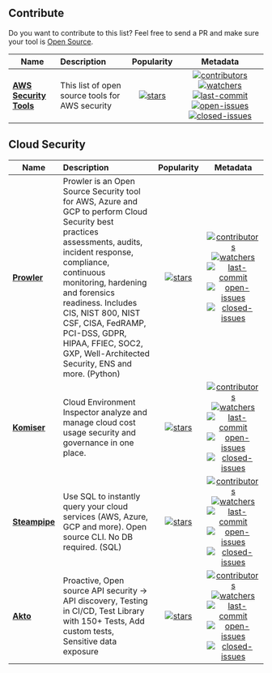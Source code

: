 ## Contribute
Do you want to contribute to this list? Feel free to send a PR and make sure your tool is [Open Source](https://en.wikipedia.org/wiki/Open_source).

| Name | Description | Popularity | Metadata |
| ---------- | :---------- | :----------: | :----------: |
| **[AWS Security Tools](https://github.com/ysftzcn/aws-security-tools)** | This list of open source tools for AWS security|[![stars](https://badgen.net/github/stars/ysftzcn/aws-security-tools)](https://badgen.net/github/stars/ysftzcn/aws-security-tools)| [![contributors](https://badgen.net/github/contributors/ysftzcn/aws-security-tools)](https://badgen.net/github/contributors/ysftzcn/aws-security-tools) [![watchers](https://badgen.net/github/watchers/ysftzcn/aws-security-tools)](https://badgen.net/github/watchers/ysftzcn/aws-security-tools) [![last-commit](https://badgen.net/github/last-commit/ysftzcn/aws-security-tools)](https://badgen.net/github/last-commit/ysftzcn/aws-security-tools)  [![open-issues](https://badgen.net/github/open-issues/ysftzcn/aws-security-tools)](https://badgen.net/github/open-issues/ysftzcn/aws-security-tools) [![closed-issues](https://badgen.net/github/closed-issues/ysftzcn/aws-security-tools)](https://badgen.net/github/closed-issues/ysftzcn/aws-security-tools) |

## Cloud Security
| Name | Description | Popularity | Metadata |
| ---------- | :---------- | :----------: | :----------: |
| **[Prowler](https://github.com/toniblyx/prowler)** | Prowler is an Open Source Security tool for AWS, Azure and GCP to perform Cloud Security best practices assessments, audits, incident response, compliance, continuous monitoring, hardening and forensics readiness. Includes CIS, NIST 800, NIST CSF, CISA, FedRAMP, PCI-DSS, GDPR, HIPAA, FFIEC, SOC2, GXP, Well-Architected Security, ENS and more. (Python) |[![stars](https://badgen.net/github/stars/toniblyx/prowler)](https://badgen.net/github/stars/toniblyx/prowler)| [![contributors](https://badgen.net/github/contributors/toniblyx/prowler)](https://badgen.net/github/contributors/toniblyx/prowler)[![watchers](https://badgen.net/github/watchers/toniblyx/prowler)](https://badgen.net/github/watchers/toniblyx/prowler)[![last-commit](https://badgen.net/github/last-commit/toniblyx/prowler)](https://badgen.net/github/last-commit/toniblyx/prowler) [![open-issues](https://badgen.net/github/open-issues/toniblyx/prowler)](https://badgen.net/github/open-issues/toniblyx/prowler) [![closed-issues](https://badgen.net/github/closed-issues/toniblyx/prowler)](https://badgen.net/github/closed-issues/toniblyx/prowler) |
| **[Komiser](https://github.com/mlabouardy/komiser)** | Cloud Environment Inspector analyze and manage cloud cost usage security and governance in one place. |[![stars](https://badgen.net/github/stars/mlabouardy/komiser)](https://badgen.net/github/stars/mlabouardy/komiser)| [![contributors](https://badgen.net/github/contributors/mlabouardy/komiser)](https://badgen.net/github/contributors/mlabouardy/komiser)[![watchers](https://badgen.net/github/watchers/mlabouardy/komiser)](https://badgen.net/github/watchers/mlabouardy/komiser)[![last-commit](https://badgen.net/github/last-commit/mlabouardy/komiser)](https://badgen.net/github/last-commit/mlabouardy/komiser) [![open-issues](https://badgen.net/github/open-issues/mlabouardy/komiser)](https://badgen.net/github/open-issues/mlabouardy/komiser) [![closed-issues](https://badgen.net/github/closed-issues/mlabouardy/komiser)](https://badgen.net/github/closed-issues/mlabouardy/komiser) |
| **[Steampipe](https://github.com/turbot/steampipe)** | Use SQL to instantly query your cloud services (AWS, Azure, GCP and more). Open source CLI. No DB required. (SQL) |[![stars](https://badgen.net/github/stars/turbot/steampipe)](https://badgen.net/github/stars/turbot/steampipe)| [![contributors](https://badgen.net/github/contributors/turbot/steampipe)](https://badgen.net/github/contributors/turbot/steampipe)[![watchers](https://badgen.net/github/watchers/turbot/steampipe)](https://badgen.net/github/watchers/turbot/steampipe)[![last-commit](https://badgen.net/github/last-commit/turbot/steampipe/main)](https://badgen.net/github/last-commit/turbot/steampipe/main) [![open-issues](https://badgen.net/github/open-issues/turbot/steampipe)](https://badgen.net/github/open-issues/turbot/steampipe) [![closed-issues](https://badgen.net/github/closed-issues/turbot/steampipe)](https://badgen.net/github/closed-issues/turbot/steampipe) |
| **[Akto](https://github.com/akto-api-security/akto)** | Proactive, Open source API security → API discovery, Testing in CI/CD, Test Library with 150+ Tests, Add custom tests, Sensitive data exposure |[![stars](https://badgen.net/github/stars/akto-api-security/akto)](https://badgen.net/github/stars/akto-api-security/akto)| [![contributors](https://badgen.net/github/contributors/akto-api-security/akto)](https://badgen.net/github/contributors/akto-api-security/akto)[![watchers](https://badgen.net/github/watchers/akto-api-security/akto)](https://badgen.net/github/watchers/akto-api-security/akto)[![last-commit](https://badgen.net/github/last-commit/akto-api-security/akto/main)](https://badgen.net/github/last-commit/akto-api-security/akto) [![open-issues](https://badgen.net/github/open-issues/akto-api-security/akto)](https://badgen.net/github/open-issues/akto-api-security/akto) [![closed-issues](https://badgen.net/github/closed-issues/turbot/steampipe)](https://badgen.net/github/closed-issues/akto-api-security/akto) |


